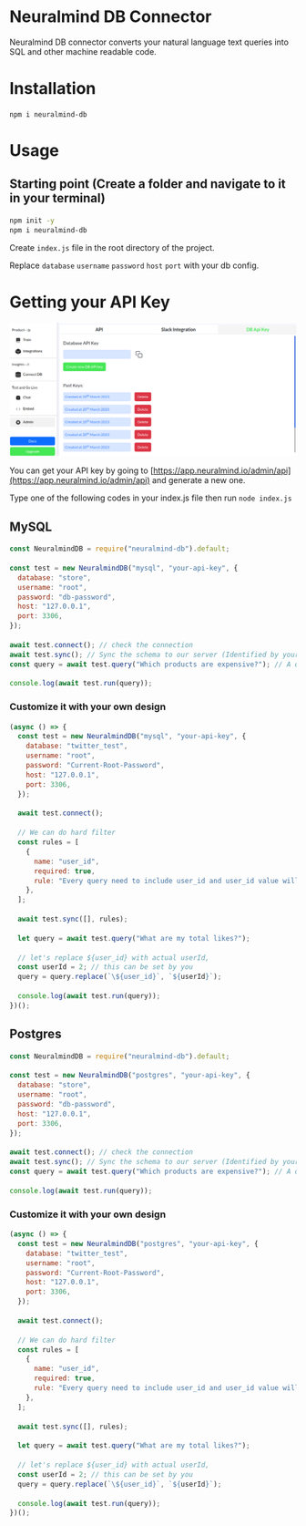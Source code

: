 # Neuralmind DB Connector

Neuralmind DB connector converts your natural language text queries into SQL and other machine readable code.

# Installation

`npm i neuralmind-db`

# Usage

## Starting point (Create a folder and navigate to it in your terminal)

```bash
npm init -y
npm i neuralmind-db
```

Create `index.js` file in the root directory of the project.

Replace `database` `username` `password` `host` `port` with your db config.

# Getting your API Key

![](generate-db-api-key.png)

You can get your API key by going to [https://app.neuralmind.io/admin/api](https://app.neuralmind.io/admin/api) and generate a new one.

Type one of the following codes in your index.js file then run `node index.js`

## MySQL

```js
const NeuralmindDB = require("neuralmind-db").default;

const test = new NeuralmindDB("mysql", "your-api-key", {
  database: "store",
  username: "root",
  password: "db-password",
  host: "127.0.0.1",
  port: 3306,
});

await test.connect(); // check the connection
await test.sync(); // Sync the schema to our server (Identified by your API key)
const query = await test.query("Which products are expensive?"); // A query (In this case SQL) that you can run anywhere you want or even in our library

console.log(await test.run(query));
```

### Customize it with your own design

```js
(async () => {
  const test = new NeuralmindDB("mysql", "your-api-key", {
    database: "twitter_test",
    username: "root",
    password: "Current-Root-Password",
    host: "127.0.0.1",
    port: 3306,
  });

  await test.connect();

  // We can do hard filter
  const rules = [
    {
      name: "user_id",
      required: true,
      rule: "Every query need to include user_id and user_id value will be ${user_id}",
    },
  ];

  await test.sync([], rules);

  let query = await test.query("What are my total likes?");

  // let's replace ${user_id} with actual userId,
  const userId = 2; // this can be set by you
  query = query.replace(`\${user_id}`, `${userId}`);

  console.log(await test.run(query));
})();
```

## Postgres

```js
const NeuralmindDB = require("neuralmind-db").default;

const test = new NeuralmindDB("postgres", "your-api-key", {
  database: "store",
  username: "root",
  password: "db-password",
  host: "127.0.0.1",
  port: 3306,
});

await test.connect(); // check the connection
await test.sync(); // Sync the schema to our server (Identified by your API key)
const query = await test.query("Which products are expensive?"); // A query (In this case SQL) that you can run anywhere you want or even in our library

console.log(await test.run(query));
```

### Customize it with your own design

```js
(async () => {
  const test = new NeuralmindDB("postgres", "your-api-key", {
    database: "twitter_test",
    username: "root",
    password: "Current-Root-Password",
    host: "127.0.0.1",
    port: 3306,
  });

  await test.connect();

  // We can do hard filter
  const rules = [
    {
      name: "user_id",
      required: true,
      rule: "Every query need to include user_id and user_id value will be ${user_id}",
    },
  ];

  await test.sync([], rules);

  let query = await test.query("What are my total likes?");

  // let's replace ${user_id} with actual userId,
  const userId = 2; // this can be set by you
  query = query.replace(`\${user_id}`, `${userId}`);

  console.log(await test.run(query));
})();
```
